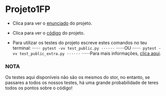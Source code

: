 # Projeto1FP

- Clica para ver o [enunciado](https://github.com/DuarteCruz6/Projeto1FP/blob/main/FP-2023-P1.pdf) do projeto. 

- Clica para ver o [código](https://github.com/DuarteCruz6/Projeto1FP/blob/main/projeto.py) do projeto. 

- Para utilizar os testes do projeto escreve estes comandos no teu terminal:
⋅⋅⋅⋅⋅⋅```
      pytest -vv test_public.py
⋅⋅⋅⋅⋅⋅```
⋅⋅⋅⋅⋅⋅OU 
⋅⋅⋅⋅⋅⋅```
      pytest -vv test_public_extra.py
⋅⋅⋅⋅⋅⋅```
⋅⋅⋅⋅⋅⋅Para mais informações, [clica aqui](https://docs.pytest.org/en/7.4.x/getting-started.html).

### NOTA
Os testes aqui disponíveis não são os mesmos do stor, no entanto, se passares a todos os nossos testes, há uma grande probabilidade de teres todos os pontos sobre o código!
